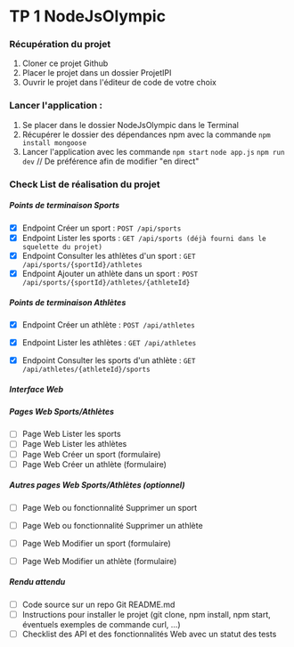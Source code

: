 # TP 1 NodeJsOlympic

### Récupération du projet

1. Cloner ce projet Github
2. Placer le projet dans un dossier ProjetIPI
3. Ouvrir le projet dans l'éditeur de code de votre choix

### Lancer l'application :
1. Se placer dans le dossier NodeJsOlympic dans le Terminal
2. Récupérer le dossier des dépendances npm avec la commande
  `npm install mongoose`
3. Lancer l'application avec les commande
   `npm start`
   `node app.js`
   `npm run dev` // De préférence afin de modifier "en direct"


### Check List de réalisation du projet

##### Points de terminaison Sports
- [x] Endpoint Créer un sport : `POST /api/sports`
- [x] Endpoint Lister les sports : `GET /api/sports (déjà fourni dans le squelette du projet)`
- [x] Endpoint Consulter les athlètes d'un sport : `GET /api/sports/{sportId}/athletes`
- [x] Endpoint Ajouter un athlète dans un sport : `POST /api/sports/{sportId}/athletes/{athleteId}`

##### Points de terminaison Athlètes
- [x]  Endpoint Créer un athlète : `POST /api/athletes`
- [x]  Endpoint Lister les athlètes : `GET /api/athletes`
- [x]  Endpoint Consulter les sports d'un athlète : `GET /api/athletes/{athleteId}/sports`


##### Interface Web
##### Pages Web Sports/Athlètes
- [ ]  Page Web Lister les sports
- [ ]  Page Web Lister les athlètes
- [ ]  Page Web Créer un sport (formulaire)
- [ ]  Page Web Créer un athlète (formulaire)

##### Autres pages Web Sports/Athlètes (optionnel)
- [ ]  Page Web ou fonctionnalité Supprimer un sport
- [ ]  Page Web ou fonctionnalité Supprimer un athlète
- [ ]  Page Web Modifier un sport (formulaire)
- [ ]  Page Web Modifier un athlète (formulaire)


##### Rendu attendu
- [ ] Code source sur un repo Git
  README.md
- [ ] Instructions pour installer le projet (git clone, npm install, npm start, éventuels exemples de commande curl, ...)
- [ ] Checklist des API et des fonctionnalités Web avec un statut des tests
